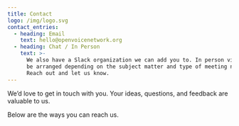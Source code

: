 ```yaml
---
title: Contact
logo: /img/logo.svg
contact_entries:
  - heading: Email
    text: hello@openvoicenetwork.org
  - heading: Chat / In Person
    text: >-
      We also have a Slack organization we can add you to. In person visits can
      be arranged depending on the subject matter and type of meeting needed.
      Reach out and let us know.
---
```

We’d love to get in touch with you. Your ideas, questions, and feedback are valuable to us.

Below are the ways you can reach us.
